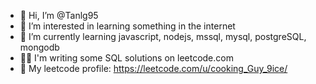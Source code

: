- 👋 Hi, I’m @Tanlg95
- 👀 I’m interested in learning something in the internet
- 🌱 I’m currently learning javascript, nodejs, mssql, mysql, postgreSQL, mongodb
- ✍🏻 I'm writing some SQL solutions on leetcode.com
- 🥷 My leetcode profile: https://leetcode.com/u/cooking_Guy_9ice/

<!---
Tanlg95/Tanlg95 is a ✨ special ✨ repository because its `README.md` (this file) appears on your GitHub profile.
You can click the Preview link to take a look at your changes.
--->
